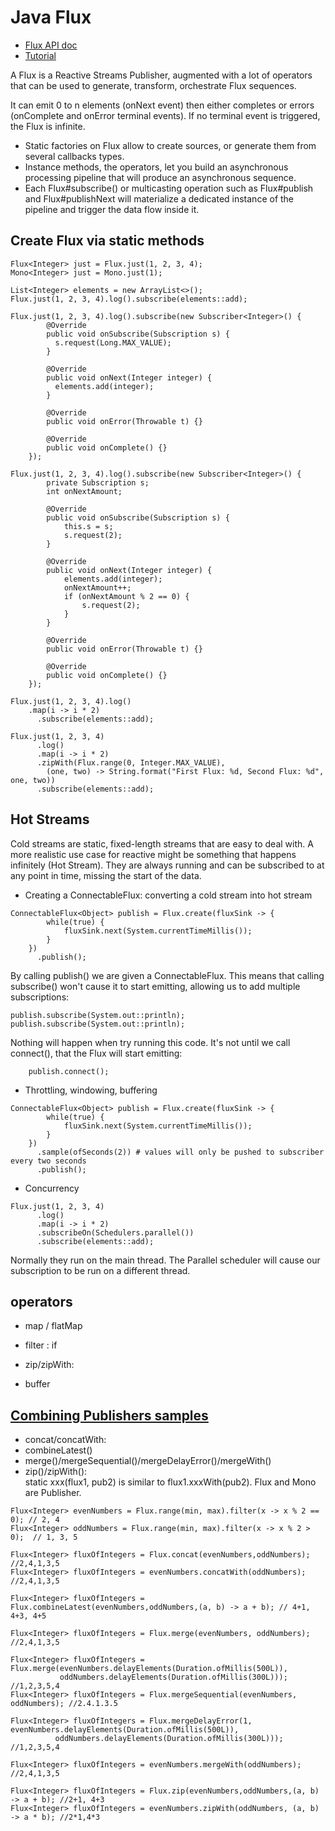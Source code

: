# Java Flux
- [Flux API doc](https://projectreactor.io/docs/core/release/api/reactor/core/publisher/Flux.html)
- [Tutorial](https://www.codingame.com/playgrounds/929/reactive-programming-with-reactor-3/Flux)


A Flux<T> is a Reactive Streams Publisher, augmented with a lot of operators that can be used to generate, transform, orchestrate Flux sequences.

It can emit 0 to n <T> elements (onNext event) then either completes or errors (onComplete and onError terminal events). If no terminal event is triggered, the Flux is infinite.

- Static factories on Flux allow to create sources, or generate them from several callbacks types.
- Instance methods, the operators, let you build an asynchronous processing pipeline that will produce an asynchronous sequence.
- Each Flux#subscribe() or multicasting operation such as Flux#publish and Flux#publishNext will materialize a dedicated instance of the pipeline and trigger the data flow inside it.


## Create Flux via static methods
```
Flux<Integer> just = Flux.just(1, 2, 3, 4);
Mono<Integer> just = Mono.just(1);

List<Integer> elements = new ArrayList<>();
Flux.just(1, 2, 3, 4).log().subscribe(elements::add);

Flux.just(1, 2, 3, 4).log().subscribe(new Subscriber<Integer>() {
	    @Override
	    public void onSubscribe(Subscription s) {
	      s.request(Long.MAX_VALUE);
	    }
	 
	    @Override
	    public void onNext(Integer integer) {
	      elements.add(integer);
	    }
	 
	    @Override
	    public void onError(Throwable t) {}
	 
	    @Override
	    public void onComplete() {}
	});

Flux.just(1, 2, 3, 4).log().subscribe(new Subscriber<Integer>() {
	    private Subscription s;
	    int onNextAmount;
	 
	    @Override
	    public void onSubscribe(Subscription s) {
	        this.s = s;
	        s.request(2);
	    }
	 
	    @Override
	    public void onNext(Integer integer) {
	        elements.add(integer);
	        onNextAmount++;
	        if (onNextAmount % 2 == 0) {
	            s.request(2);
	        }
	    }
	 
	    @Override
	    public void onError(Throwable t) {}
	 
	    @Override
	    public void onComplete() {}
	});

Flux.just(1, 2, 3, 4).log()
    .map(i -> i * 2)
	  .subscribe(elements::add);

Flux.just(1, 2, 3, 4)
	  .log()
	  .map(i -> i * 2)
	  .zipWith(Flux.range(0, Integer.MAX_VALUE), 
	    (one, two) -> String.format("First Flux: %d, Second Flux: %d", one, two))
	  .subscribe(elements::add);
```

## Hot Streams
Cold streams are static, fixed-length streams that are easy to deal with. A more realistic use case for reactive might be something that happens infinitely (Hot Stream). They are always running and can be subscribed to at any point in time, missing the start of the data.

- Creating a ConnectableFlux: converting a cold stream into hot stream
```
ConnectableFlux<Object> publish = Flux.create(fluxSink -> {
	    while(true) {
	        fluxSink.next(System.currentTimeMillis());
	    }
	})
	  .publish();
```
By calling publish() we are given a ConnectableFlux. This means that calling subscribe() won't cause it to start emitting, allowing us to add multiple subscriptions:
```
publish.subscribe(System.out::println);        
publish.subscribe(System.out::println);
```
Nothing will happen when try running this code. It's not until we call connect(), that the Flux will start emitting:
```
	publish.connect();
```  
- Throttling, windowing, buffering
```
ConnectableFlux<Object> publish = Flux.create(fluxSink -> {
	    while(true) {
	        fluxSink.next(System.currentTimeMillis());
	    }
	})
	  .sample(ofSeconds(2)) # values will only be pushed to subscriber every two seconds
	  .publish();
```
- Concurrency
```
Flux.just(1, 2, 3, 4)
	  .log()
	  .map(i -> i * 2)
	  .subscribeOn(Schedulers.parallel())
	  .subscribe(elements::add);
```
Normally they run on the main thread. The Parallel scheduler will cause our subscription to be run on a different thread.

## operators
- map / flatMap
- filter : if
- zip/zipWith:

- buffer

## [Combining Publishers samples](https://www.baeldung.com/reactor-combine-streams)
- concat/concatWith:
- combineLatest()
- merge()/mergeSequential()/mergeDelayError()/mergeWith()
- zip()/zipWith():  
static xxx(flux1, pub2) is similar to flux1.xxxWith(pub2). Flux and Mono are Publisher.
```
Flux<Integer> evenNumbers = Flux.range(min, max).filter(x -> x % 2 == 0); // 2, 4 
Flux<Integer> oddNumbers = Flux.range(min, max).filter(x -> x % 2 > 0);  // 1, 3, 5

Flux<Integer> fluxOfIntegers = Flux.concat(evenNumbers,oddNumbers); //2,4,1,3,5
Flux<Integer> fluxOfIntegers = evenNumbers.concatWith(oddNumbers);  //2,4,1,3,5
	    
Flux<Integer> fluxOfIntegers = Flux.combineLatest(evenNumbers,oddNumbers,(a, b) -> a + b); // 4+1, 4+3, 4+5

Flux<Integer> fluxOfIntegers = Flux.merge(evenNumbers, oddNumbers); //2,4,1,3,5

Flux<Integer> fluxOfIntegers = Flux.merge(evenNumbers.delayElements(Duration.ofMillis(500L)), 
           oddNumbers.delayElements(Duration.ofMillis(300L))); //1,2,3,5,4
Flux<Integer> fluxOfIntegers = Flux.mergeSequential(evenNumbers, oddNumbers); //2.4.1.3.5

Flux<Integer> fluxOfIntegers = Flux.mergeDelayError(1, evenNumbers.delayElements(Duration.ofMillis(500L)), 
	      oddNumbers.delayElements(Duration.ofMillis(300L))); //1,2,3,5,4
        
Flux<Integer> fluxOfIntegers = evenNumbers.mergeWith(oddNumbers);  //2,4,1,3,5

Flux<Integer> fluxOfIntegers = Flux.zip(evenNumbers,oddNumbers,(a, b) -> a + b); //2+1, 4+3
Flux<Integer> fluxOfIntegers = evenNumbers.zipWith(oddNumbers, (a, b) -> a * b); //2*1,4*3
```





